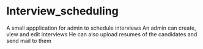 # Interview_scheduling
A small appplication for admin to schedule interviews
An admin can create, view and edit interviews
He can also upload resumes of the candidates and send mail to them
